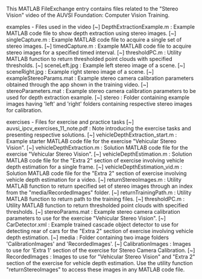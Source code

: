 This MATLAB FileExchange entry contains files related to the "Stereo Vision" video of the AUVSI Foundation: Computer Vision Training.

examples - Files used in the video
[~] DepthExtractionExample.m : Example MATLAB code file to show depth extraction using stereo images.
[~] singleCapture.m : Example MATLAB code file to acquire a single set of stereo images.
[~] timedCapture.m : Example MATLAB code file to acquire stereo images for a specified timed interval.
[~] thresholdPC.m : Utility MATLAB function to return thresholded point clouds with specified thresholds.
[~] sceneLeft.jpg : Example left stereo image of a scene.
[~] sceneRight.jpg : Example right stereo image of a scene.
[~] exampleStereoParams.mat : Example stereo camera calibration parameters obtained through the app shown in the training video.
[~] stereoParameters.mat : Example stereo camera calibration parameters to be used for depth extraction example.
[~] stereo : Folder containing example images having 'left' and 'right' folders containing respective stereo images for calibration.

exercises - Files for exercise and practice tasks 
[~] auvsi_ipcv_exercises_11_note.pdf : Note introducing the exercise tasks and presenting respective solutions.
[~] vehicleDepthExtraction_start.m : Example starter MATLAB code file for the exercise "Vehicular Stereo Vision".
[~] vehicleDepthExtraction.m : Solution MATLAB code file for the exercise "Vehicular Stereo Vision".
[~] vehicleDepthEstimation.m : Solution MATLAB code file for the "Extra 2" section of exercise 
                               involving vehicle depth estimation for a single frame.
[~] vehicleDepthEstimation_vid.m : Solution MATLAB code file for the "Extra 2" section of exercise
                                   involving vehicle depth estimation for a video.
[~] returnStereoImages.m : Utility MATLAB function to return specified set of stereo images through an index
                           from the "media/RecordedImages" folder.
[~] returnTrainingPath.m : Utility MATLAB function to return path to the training files.
[~] thresholdPC.m : Utility MATLAB function to return thresholded point clouds with specified thresholds.
[~] stereoParams.mat : Example stereo camera calibration parameters to use for the exercise
                       "Vehicular Stereo Vision".
[~] CarDetector.xml : Example trained cascade object detector to use for detecting rear of cars
                      for the "Extra 2" section of exercise involving vehicle depth estimation.
[~] media : Folder containing two image folders 'CalibrationImages' and 'RecordedImages'.
            [~] CalibrationImages : Images to use for 'Extra 1' section of the exercise for
                                    Stereo Camera Calibration.
            [~] RecordedImages : Images to use for "Vehicular Stereo Vision" and "Extra 2"
                                 section of the exercise for vehicle depth estimation. Use
                                 the utility function "returnStereoImages" to access these
                                 images in any MATLAB code file.
